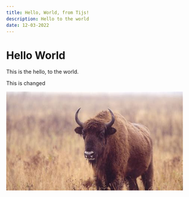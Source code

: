 ```yaml
---
title: Hello, World, from Tijs!
description: Hello to the world
date: 12-03-2022
---
```


# Hello World

This is the hello, to the world.

This is changed

![bizon](./bizon.jpg)
